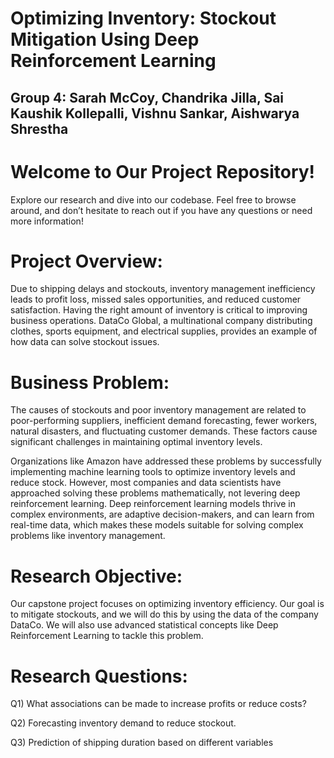 # Optimizing Inventory: Stockout Mitigation Using Deep Reinforcement Learning
## Group 4: Sarah McCoy, Chandrika Jilla, Sai Kaushik Kollepalli, Vishnu Sankar, Aishwarya Shrestha

# Welcome to Our Project Repository!
Explore our research and dive into our codebase. Feel free to browse around, and don’t hesitate to reach out if you have any questions or need more information!

# Project Overview: 
Due to shipping delays and stockouts, inventory management inefficiency leads to profit loss, missed sales opportunities, and reduced customer satisfaction. Having the right amount of inventory is critical to improving business operations. DataCo Global, a multinational company distributing clothes, sports equipment, and electrical supplies, provides an example of how data can solve stockout issues.

# Business Problem:
The causes of stockouts and poor inventory management are related to poor-performing suppliers, inefficient demand forecasting, fewer workers, natural disasters, and fluctuating customer demands. These factors cause significant challenges in maintaining optimal inventory levels. 

Organizations like Amazon have addressed these problems by successfully implementing machine learning tools to optimize inventory levels and reduce stock. However, most companies and data scientists have approached solving these problems mathematically, not levering deep reinforcement learning. Deep reinforcement learning models thrive in complex environments, are adaptive decision-makers, and can learn from real-time data, which makes these models suitable for solving complex problems like inventory management. 

# Research Objective:

Our capstone project focuses on optimizing inventory efficiency. Our goal is to mitigate stockouts, and we will do this by using the data of the company DataCo. We will also use advanced statistical concepts like Deep Reinforcement Learning to tackle this problem.

# Research Questions:
Q1) What associations can be made to increase profits or reduce costs?

Q2) Forecasting inventory demand to reduce stockout. 

Q3) Prediction of shipping duration based on different variables 



